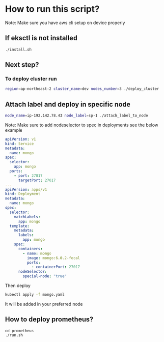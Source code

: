 # How to run this script?

Note: Make sure you have aws cli setup on device properly

## If eksctl is not installed

```sh
./install.sh
```

## Next step?

### To deploy cluster run

```sh
region=ap-northeast-2 cluster_name=dev nodes_number=3 ./deploy_cluster.sh
```

## Attach label and deploy in specific node

```sh
node_name=ip-192.142.78.43 node_label=sp-1 ./attach_label_to_node
```

Note: Make sure to add nodeselector to spec in deployments see the below example

```yaml
apiVersion: v1
kind: Service
metadata:
  name: mongo
spec:
  selector:
    app: mongo
  ports:
    - port: 27017
      targetPort: 27017
---
apiVersion: apps/v1
kind: Deployment
metadata:
  name: mongo
spec:
  selector:
    matchLabels:
      app: mongo
  template:
    metadata:
      labels:
        app: mongo
    spec:
      containers:
        - name: mongo
          image: mongo:6.0.2-focal
          ports:
            - containerPort: 27017
      nodeSelector:
        special-node: "true"
```

Then deploy

```sh
kubectl apply -f mongo.yaml
```

It will be added in your preferred node

## How to deploy prometheus?

```
cd prometheus
./run.sh
```
